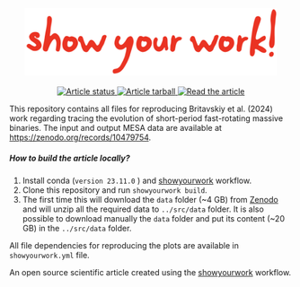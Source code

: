 <p align="center">
<a href="https://github.com/showyourwork/showyourwork">
<img width = "450" src="https://raw.githubusercontent.com/showyourwork/.github/main/images/showyourwork.png" alt="showyourwork"/>
</a>
<br>
<br>
<a href="https://github.com/NikolayBritavskiyAstro/fast_rotating_binaries/actions/workflows/build.yml">
<img src="https://github.com/NikolayBritavskiyAstro/fast_rotating_binaries/actions/workflows/build.yml/badge.svg?branch=main" alt="Article status"/>
</a>
<a href="https://github.com/NikolayBritavskiyAstro/fast_rotating_binaries/raw/main-pdf/arxiv.tar.gz">
<img src="https://img.shields.io/badge/article-tarball-blue.svg?style=flat" alt="Article tarball"/>
</a>
<a href="https://github.com/NikolayBritavskiyAstro/fast_rotating_binaries/raw/main-pdf/ms.pdf">
<img src="https://img.shields.io/badge/article-pdf-blue.svg?style=flat" alt="Read the article"/>
</a>
</p>


This repository contains all files for reproducing Britavskiy et al. (2024) work regarding tracing the evolution of short-period fast-rotating massive binaries.
The input and output MESA data are available at https://zenodo.org/records/10479754. 



##### How to build the article locally?

1. Install conda (`version 23.11.0` ) and [showyourwork](https://show-your.work/en/latest/install/) workflow. 
2. Clone this repository and run `showyourwork build`.
3. The first time this will download the `data` folder (~4 GB) from [Zenodo](https://zenodo.org/records/10479754) and will unzip all the required data to `../src/data` folder. It is also possible to download manually the `data` folder and put its content (~20 GB) in the `../src/data` folder.

All file dependencies for reproducing the plots are available in `showyourwork.yml` file.

An open source scientific article created using the [showyourwork](https://github.com/showyourwork/showyourwork) workflow.

